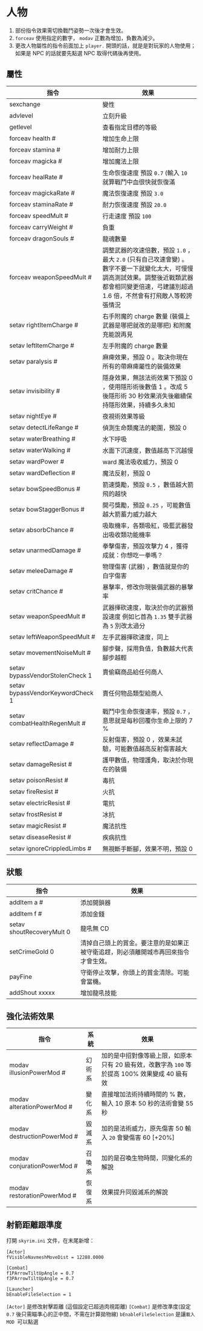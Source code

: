 # 人物

1. 部份指令效果需切換戰鬥姿勢一次後才會生效。
2. `forceav` 使用指定的數字， `modav` 正數為增加，負數為減少。
3. 更改人物屬性的指令前面加上 `player.` 開頭的話，就是是對玩家的人物使用；如果是 NPC 的話就要先點選 NPC 取得代碼後再使用。

## 屬性

指令|效果
---|---
sexchange | 變性
advlevel | 立刻升級
getlevel | 查看指定目標的等級
forceav health # | 增加生命上限
forceav stamina # | 增加耐力上限
forceav magicka # | 增加魔法上限
forceav healRate # | 生命恢復速度 預設 `0.7` (輸入 `10` 就算戰鬥中血很快就恢復滿
forceav magickaRate # | 魔法恢復速度 預設 `3.0`
forceav staminaRate # | 耐力恢復速度 預設 `20.0`
forceav speedMult # | 行走速度 預設 `100`
forceav carryWeight # | 負重
forceav dragonSouls # | 龍魂數量
forceav weaponSpeedMult # | 調整武器的攻速倍數，預設 `1.0` ，最大 `2.0` (只有自己攻速會變) 。 數字不要一下就變化太大，可慢慢調高測試效果。調整後近戰類武器都會相同變更倍速，弓建議別超過 1.6 倍，不然會有打飛敵人等較誇張情況
setav rightItemCharge # | 右手附魔的 charge 數量 (裝備上武器是哪把就改的是哪把) 和附魔充能說再見
setav leftItemCharge # | 左手附魔的 charge 數量
setav paralysis # | 麻痺效果，預設 0 。取決你現在所有的帶麻痺屬性的裝備效果
setav invisibility # | 隱身效果，無該法術效果下預設 0 ，使用隱形術後數值 1 。改成 5 後隱形術 30 秒效果消失後繼續保持隱形效果，持續多久未知
setav nightEye # | 夜視術效果等級
setav detectLifeRange # | 偵測生命類魔法的範圍，預設 0
setav waterBreathing # | 水下呼吸
setav waterWalking # | 水面下沉速度，數值越高下沉越慢
setav wardPower # | ward 魔法吸收威力，預設 0
setav wardDeflection # | 魔法反射，預設 0
setav bowSpeedBonus # | 箭速獎勵，預設 `0.5` ，數值越大箭飛的越快
setav bowStaggerBonus # | 開弓獎勵，預設 `0.25` ，可能數值越大箭蓄力威力越大
setav absorbChance # | 吸取機率，各類吸紅，吸藍武器發出吸收類功能機率
setav unarmedDamage # | 拳擊傷害，預設攻擊力 4 ，獲得成就：你想吃一拳嗎？
setav meleeDamage # | 物理傷害 (武器) ，數值就是你的白字傷害
setav critChance # | 暴擊率，修改你現裝備武器的暴擊率
setav weaponSpeedMult # | 武器揮砍速度，取決於你的武器預設速度 例如匕首為 `1.35` 雙手武器為 `5` 別改太過分
setav leftWeaponSpeedMult # | 左手武器揮砍速度，同上
setav movementNoiseMult # | 腳步聲，採用負值，負數越大代表腳步越輕
setav bypassVendorStolenCheck 1 | 賣偷竊商品給任何商人
setav bypassVendorKeywordCheck 1 | 賣任何物品類型給商人
setav combatHealthRegenMult # | 戰鬥中生命恢復速率，預設 `0.7` ，意思就是每秒回覆你生命上限的 7 %
setav reflectDamage # | 反射傷害，預設 0 ，效果未試驗，可能數值越高反射傷害越大
setav damageResist # | 護甲數值，物理護角，取決於你現在的裝備
setav poisonResist # | 毒抗
setav fireResist # | 火抗
setav electricResist # | 電抗
setav frostResist # | 冰抗
setav magicResist # | 魔法抗性
setav diseaseResist # | 疾病抗性
setav ignoreCrippledLimbs # | 無視斷手斷腳，效果不明，預設 0

## 狀態

指令|效果
---|---
addItem a # | 添加開鎖器
addItem f # | 添加金錢
setav shoutRecoveryMult 0 | 龍吼無 CD
setCrimeGold 0 | 清掉自己頭上的賞金。要注意的是如果正被守衛追趕，則必須離開城市再回來指令才會生效。
payFine | 守衛停止攻擊，你頭上的賞金清除。可能會當機。
addShout xxxxx | 增加龍吼技能

## 強化法術效果

指令 | 系統 | 效果
---|---|---
modav illusionPowerMod # | 幻術系 | 加的是中招對像等級上限，如原本只有 20 級有效，改數字為 `100` 等於提高 100% 效果變成 40 級有效
modav alterationPowerMod # | 變化系 | 直接增加法術持續時間的 % 數，輸入 10 原本 50 秒的法術會變 55 秒
modav destructionPowerMod # | 毀滅系 | 加的是法術威力，原先傷害 50 輸入 `20` 會變傷害 60 [+20%]
modav conjurationPowerMod # | 召喚系 | 加的是召喚生物時間，同變化系的解說
modav restorationPowerMod # | 恢復系 | 效果提升同毀滅系的解說

## 射箭距離跟準度

打開 `skyrim.ini` 文件，在末尾新增：

```
[Actor]
fVisibleNavmeshMoveDist = 12288.0000

[Combat]
f1PArrowTiltUpAngle = 0.7
f3PArrowTiltUpAngle = 0.7

[Launcher]
bEnableFileSelection = 1
```

`[Actor]` 是修改射擊距離 (這個設定已超過肉視距離)
`[Combat]` 是修改準度(設定 `0.7` 後只需瞄準心的正中間，不需在計算拋物線)
`bEnableFileSelection` 是讓`載入 MOD `可以點選
